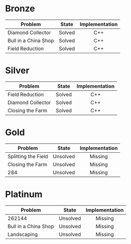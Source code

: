 # Bronze
| Problem        | State           | Implementation  |
| -------------  |:---------------:| :--------------:|
| Diamond Collector | Solved          | C++            |
| Bull in a China Shop   | Solved          | C++            |
| Field Reduction   | Solved          | C++            |
# Silver
| Problem        | State           | Implementation  |
| ------------- |:---------------:| :--------------:|
| Field Reduction | Solved          | C++            |
| Diamond Collector | Solved          | C++            |
| Closing the Farm | Solved          | C++            |
# Gold
| Problem        | State           | Implementation  |
| ------------- |:---------------:| :--------------:|
| Splitting the Field | Unsolved          | Missing            |
| Closing the Farm | Unsolved          | Missing            |
| 284 | Unsolved          | Missing            |
# Platinum
| Problem        | State           | Implementation  |
| ------------- |:---------------:| :--------------:|
| 262144 | Unsolved          | Missing            |
| Bull in a China Shop | Unsolved          | Missing            |
| Landscaping | Unsolved          | Missing            |
